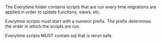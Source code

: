 The Everytime folder contains scripts that are run every time migrations are applied in order to update functions, views, etc.

Everytime scripts must start with a numeric prefix.  The prefix determines the order in which the scripts are run.

Everytime scripts MUST contain sql that is rerun safe.
